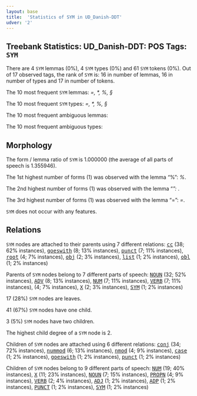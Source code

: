 ```yaml
---
layout: base
title:  'Statistics of SYM in UD_Danish-DDT'
udver: '2'
---
```


## Treebank Statistics: UD_Danish-DDT: POS Tags: `SYM`

There are 4 `SYM` lemmas (0%), 4 `SYM` types (0%) and 61 `SYM` tokens (0%).
Out of 17 observed tags, the rank of `SYM` is: 16 in number of lemmas, 16 in number of types and 17 in number of tokens.

The 10 most frequent `SYM` lemmas: <em>=, *, %, §</em>

The 10 most frequent `SYM` types:  <em>=, *, %, §</em>

The 10 most frequent ambiguous lemmas: 

The 10 most frequent ambiguous types:  



## Morphology

The form / lemma ratio of `SYM` is 1.000000 (the average of all parts of speech is 1.355946).

The 1st highest number of forms (1) was observed with the lemma “%”: <em>%</em>.

The 2nd highest number of forms (1) was observed with the lemma “*”: <em>*</em>.

The 3rd highest number of forms (1) was observed with the lemma “=”: <em>=</em>.

`SYM` does not occur with any features.


## Relations

`SYM` nodes are attached to their parents using 7 different relations: <tt><a href="da_ddt-dep-cc.html">cc</a></tt> (38; 62% instances), <tt><a href="da_ddt-dep-goeswith.html">goeswith</a></tt> (8; 13% instances), <tt><a href="da_ddt-dep-punct.html">punct</a></tt> (7; 11% instances), <tt><a href="da_ddt-dep-root.html">root</a></tt> (4; 7% instances), <tt><a href="da_ddt-dep-obj.html">obj</a></tt> (2; 3% instances), <tt><a href="da_ddt-dep-list.html">list</a></tt> (1; 2% instances), <tt><a href="da_ddt-dep-obl.html">obl</a></tt> (1; 2% instances)

Parents of `SYM` nodes belong to 7 different parts of speech: <tt><a href="da_ddt-pos-NOUN.html">NOUN</a></tt> (32; 52% instances), <tt><a href="da_ddt-pos-ADV.html">ADV</a></tt> (8; 13% instances), <tt><a href="da_ddt-pos-NUM.html">NUM</a></tt> (7; 11% instances), <tt><a href="da_ddt-pos-VERB.html">VERB</a></tt> (7; 11% instances),  (4; 7% instances), <tt><a href="da_ddt-pos-X.html">X</a></tt> (2; 3% instances), <tt><a href="da_ddt-pos-SYM.html">SYM</a></tt> (1; 2% instances)

17 (28%) `SYM` nodes are leaves.

41 (67%) `SYM` nodes have one child.

3 (5%) `SYM` nodes have two children.

The highest child degree of a `SYM` node is 2.

Children of `SYM` nodes are attached using 6 different relations: <tt><a href="da_ddt-dep-conj.html">conj</a></tt> (34; 72% instances), <tt><a href="da_ddt-dep-nummod.html">nummod</a></tt> (6; 13% instances), <tt><a href="da_ddt-dep-nmod.html">nmod</a></tt> (4; 9% instances), <tt><a href="da_ddt-dep-case.html">case</a></tt> (1; 2% instances), <tt><a href="da_ddt-dep-goeswith.html">goeswith</a></tt> (1; 2% instances), <tt><a href="da_ddt-dep-punct.html">punct</a></tt> (1; 2% instances)

Children of `SYM` nodes belong to 9 different parts of speech: <tt><a href="da_ddt-pos-NUM.html">NUM</a></tt> (19; 40% instances), <tt><a href="da_ddt-pos-X.html">X</a></tt> (11; 23% instances), <tt><a href="da_ddt-pos-NOUN.html">NOUN</a></tt> (7; 15% instances), <tt><a href="da_ddt-pos-PROPN.html">PROPN</a></tt> (4; 9% instances), <tt><a href="da_ddt-pos-VERB.html">VERB</a></tt> (2; 4% instances), <tt><a href="da_ddt-pos-ADJ.html">ADJ</a></tt> (1; 2% instances), <tt><a href="da_ddt-pos-ADP.html">ADP</a></tt> (1; 2% instances), <tt><a href="da_ddt-pos-PUNCT.html">PUNCT</a></tt> (1; 2% instances), <tt><a href="da_ddt-pos-SYM.html">SYM</a></tt> (1; 2% instances)

